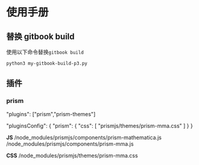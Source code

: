 # 使用手册

## 替换 gitbook build
使用以下命令替换`gitbook build`
```shell
python3 my-gitbook-build-p3.py
```

## 插件

### prism
"plugins": ["prism","prism-themes"]

"pluginsConfig": {
    "prism": {
        "css": [
            "prismjs/themes/prism-mma.css"
        ]
    }
}

**JS**
/node_modules/prismjs/components/prism-mathematica.js
/node_modules/prismjs/components/prism-mma.js

**CSS**
/node_modules/prismjs/themes/prism-mma.css
